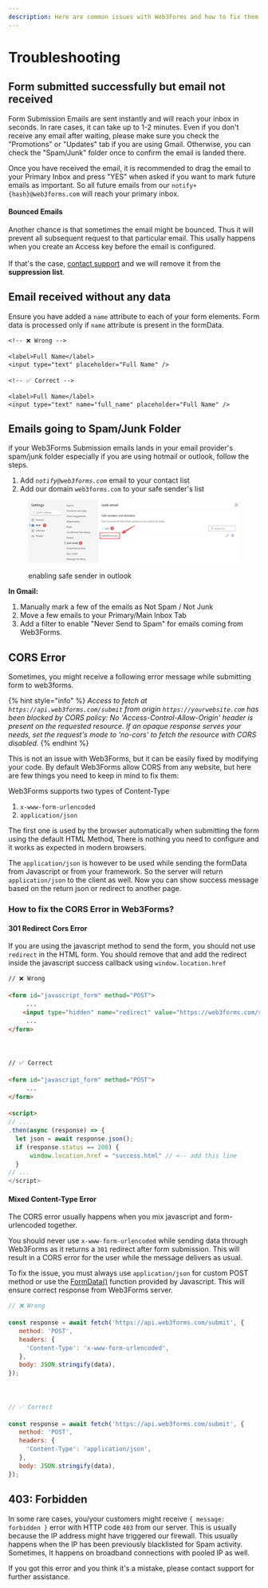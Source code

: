 ```yaml
---
description: Here are common issues with Web3Forms and how to fix them.
---
```


# Troubleshooting

## Form submitted successfully but email not received

Form Submission Emails are sent instantly and will reach your inbox in seconds. In rare cases, it can take up to 1-2 minutes. Even if you don't receive any email after waiting, please make sure you check the "Promotions" or "Updates" tab if you are using Gmail. Otherwise, you can check the "Spam/Junk" folder once to confirm the email is landed there.&#x20;

Once you have received the email, it is recommended to drag the email to your Primary Inbox and press "YES" when asked if you want to mark future emails as important. So all future emails from our `notify+{hash}@web3forms.com` will reach your primary inbox.&#x20;

#### **Bounced Emails**

Another chance is that sometimes the email might be bounced. Thus it will prevent all subsequent request to that particular email. This usally happens when you create an Access key before the email is configured. \
\
If that's the case, [contact support](https://web3forms.com/help?contact=true) and we will remove it from the **suppression list**.&#x20;

## Email received without any data

Ensure you have added a `name` attribute to each of your form elements. Form data is processed only if `name` attribute is present in the formData.&#x20;

```markup
<!-- ❌ Wrong -->

<label>Full Name</label>
<input type="text" placeholder="Full Name" />

<!-- ✅ Correct -->

<label>Full Name</label>
<input type="text" name="full_name" placeholder="Full Name" />

```

## Emails going to Spam/Junk Folder

if your Web3Forms Submission emails lands in your email provider's spam/junk folder especially if you are using hotmail or outlook, follow the steps.&#x20;

1. Add _`notify@web3forms.com`_ email to your contact list
2. Add our domain `web3forms.com` to your safe sender's list

<figure><img src="../.gitbook/assets/CleanShot 2024-06-12 at 13.05.00@2x.png" alt=""><figcaption><p>enabling safe sender in outlook</p></figcaption></figure>

**In Gmail:**

1. Manually mark a few of the emails as Not Spam / Not Junk
2. Move a few emails to your Primary/Main Inbox Tab
3. Add a filter to enable "Never Send to Spam" for emails coming from Web3Forms.&#x20;

## CORS Error

Sometimes, you might receive a following error message while submitting form to web3forms.&#x20;

{% hint style="info" %}
_Access to fetch at `https://api.web3forms.com/submit` from origin `https://yourwebsite.com` has been blocked by CORS policy: No 'Access-Control-Allow-Origin' header is present on the requested resource. If an opaque response serves your needs, set the request's mode to 'no-cors' to fetch the resource with CORS disabled._
{% endhint %}

This is not an issue with Web3Forms, but it can be easily fixed by modifying your code. By default Web3Forms allow CORS from any website, but here are few things you need to keep in mind to fix them:

Web3Forms supports two types of Content-Type

1. `x-www-form-urlencoded`
2. `application/json`

The first one is used by the browser automatically when submitting the form using the default HTML Method, There is nothing you need to configure and it works as expected in modern browsers.&#x20;

The `application/json` is however to be used while sending the formData from Javascript or from your framework. So the server will return `application/json` to the client as well. Now you can show success message based on the return json or redirect to another page.&#x20;

### How to fix the CORS Error in Web3Forms?

#### **301 Redirect Cors Error**

If you are using the javascript method to send the form, you should not use `redirect` in the HTML form. You should remove that and add the redirect inside the javascript success callback using `window.location.href`

```html
// ❌ Wrong

<form id="javascript_form" method="POST">
     ...
    <input type="hidden" name="redirect" value="https://web3forms.com/success">
     ...
</form> 



// ✅ Correct

<form id="javascript_form" method="POST">
     ... 
</form> 

<script>
// ...
.then(async (response) => {
  let json = await response.json();
  if (response.status == 200) {
      window.location.href = "success.html" // <-- add this line
  }
// ...   
</script>
```

#### Mixed Content-Type Error

The CORS error usually happens when you mix javascript and form-urlencoded together.&#x20;

You should never use `x-www-form-urlencoded` while sending data through Web3Forms as it returns a `301` redirect after form submission. This will result in a CORS error for the user while the message delivers as usual. &#x20;

To fix the issue, you must always use `application/json` for custom POST method or use the [FormData()](https://developer.mozilla.org/en-US/docs/Web/API/FormData) function provided by Javascript. This will ensure correct response from Web3Forms server.&#x20;

```javascript
// ❌ Wrong 

const response = await fetch('https://api.web3forms.com/submit', {
   method: 'POST',
   headers: {
     'Content-Type': 'x-www-form-urlencoded',
   },
   body: JSON.stringify(data),
});



// ✅ Correct

const response = await fetch('https://api.web3forms.com/submit', {
   method: 'POST',
   headers: {
     'Content-Type': 'application/json',
   },
   body: JSON.stringify(data),
});

```

## 403: Forbidden

In some rare cases, you/your customers might receive `{ message: forbidden }` error with HTTP code `403`  from our server. This is usually because the IP address might have triggered our firewall. This usually happens when the IP has been previously blacklisted for Spam activity. Sometimes, It happens on broadband connections with pooled IP as well.

If you got this error and you think it's a mistake, please contact support for further assistance.&#x20;





